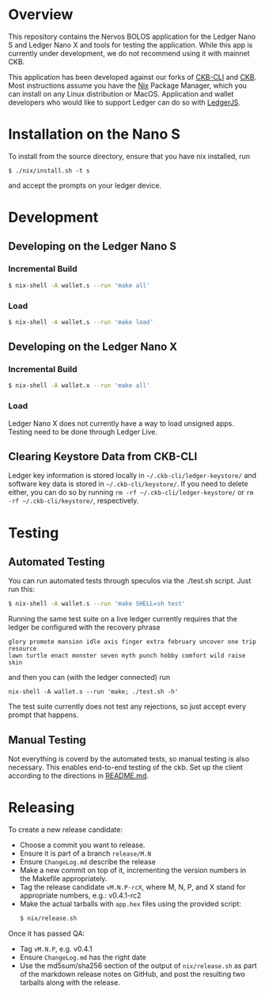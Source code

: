 # Overview

This repository contains the Nervos BOLOS application for the Ledger Nano S and Ledger Nano X and tools for testing the application. While this app is currently under development, we do not recommend using it with mainnet CKB. 

This application has been developed against our forks of [CKB-CLI](https://github.com/obsidiansystems/ckb-cli) and [CKB](https://github.com/obsidiansystems/ckb). Most instructions assume you have the [Nix](https://nixos.org/nix/) Package Manager, which you can install on any Linux distribution or MacOS. Application and wallet developers who would like to support Ledger can do so with [LedgerJS](https://github.com/obsidiansystems/ledgerjs/tree/nervos).

# Installation on the Nano S #

To install from the source directory, ensure that you have nix installed, run

```
$ ./nix/install.sh -t s
```

and accept the prompts on your ledger device.

# Development #

## Developing on the Ledger Nano S ##

### Incremental Build ###

``` sh
$ nix-shell -A wallet.s --run 'make all'
```

### Load ###

``` sh
$ nix-shell -A wallet.s --run 'make load'
```

## Developing on the Ledger Nano X ##

### Incremental Build ###

``` sh
$ nix-shell -A wallet.x --run 'make all'
```

### Load ###

Ledger Nano X does not currently have a way to load unsigned apps.
Testing need to be done through Ledger Live.

## Clearing Keystore Data from CKB-CLI ##

Ledger key information is stored locally in `~/.ckb-cli/ledger-keystore/` and software key data is stored in `~/.ckb-cli/keystore/`. If you need to delete either, you can do so by running `rm -rf ~/.ckb-cli/ledger-keystore/` or `rm -rf ~/.ckb-cli/keystore/`, respectively.

# Testing #


## Automated Testing ##

You can run automated tests through speculos via the ./test.sh script. Just run
this:

``` sh
$ nix-shell -A wallet.s --run 'make SHELL=sh test'
```

Running the same test suite on a live ledger currently requires that the ledger
be configured with the recovery phrase

```
glory promote mansion idle axis finger extra february uncover one trip resource
lawn turtle enact monster seven myth punch hobby comfort wild raise skin
```

and then you can (with the ledger connected) run

```
nix-shell -A wallet.s --run 'make; ./test.sh -h'
```

The test suite currently does not test any rejections, so just accept every
prompt that happens.

## Manual Testing ##

Not everything is coverd by the automated tests, so manual testing is
also necessary. This enables end-to-end testing of the ckb. Set up the client
according to the directions in [README.md](README.md).

# Releasing #

To create a new release candidate:

* Choose a commit you want to release.
* Ensure it is part of a branch `release/M.N`
* Ensure `ChangeLog.md` describe the release
* Make a new commit on top of it, incrementing the version numbers in the Makefile appropriately.
* Tag the release candidate `vM.N.P-rcX`, where M, N, P, and X stand for appropriate numbers, e.g.: v0.4.1-rc2
* Make the actual tarballs with `app.hex` files using the provided script:
  ``` sh
  $ nix/release.sh
  ```

Once it has passed QA:

* Tag `vM.N.P`, e.g. v0.4.1
* Ensure `ChangeLog.md` has the right date
* Use the md5sum/sha256 section of the output of `nix/release.sh` as part of the markdown release notes on GitHub, and post the resulting two tarballs along with the release.
